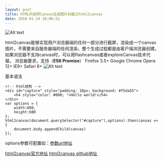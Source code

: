 ```yaml
---
layout: post
title: HTML内容转Canvas生成图片利器之html2canvas
date: 2018-01-24 16:06:52
---
```


![Alt text](./20180124.jpg)

html2canvas能够实现用户浏览器端的任何一部分进行截屏，渲染成一个canvas图片，不需要来自服务器端的任何渲染，整个生成过程都是由客户端浏览器创建。如果浏览器不支持canvas时，可以用flashcanvas或者exploreCanvas技术代替。
浏览器要求，支持（**ES6 Promise**）
Firefox 3.5+
Google Chrome
Opera 12+
IE9+
Safari 6+
![Alt text](./1516778785668.png)

基本语法

    <!-- html结构 -->
    <div id="capture" style="padding: 10px; background: #f5da55">
		<h4 style="color: #000; ">Hello world!</h4>
	</div>
	var options = {
		width:800,
		height:600
	};
    html2canvas(document.querySelector("#capture"),options).then(canvas => {
		document.body.appendChild(canvas)
	});

options参数可配置如：[参数url地址](http://html2canvas.hertzen.com/configuration)

[html2canvas官方地址](http://html2canvas.hertzen.com/)
[html2canvas github地址](https://github.com/niklasvh/html2canvas/)